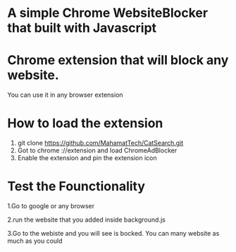 # A simple Chrome WebsiteBlocker that built with Javascript


# Chrome extension that will block any website.

You can use it in any browser extension

# How to load the extension

1. git clone  https://github.com/MahamatTech/CatSearch.git
2. Got to chrome ://extension and load ChromeAdBlocker
3. Enable the extension and pin the extension icon

# Test the Founctionality

1.Go to google or any browser

2.run the website that you added inside background.js


3.Go to the webiste and you will see is bocked. You can many website as much as you could


